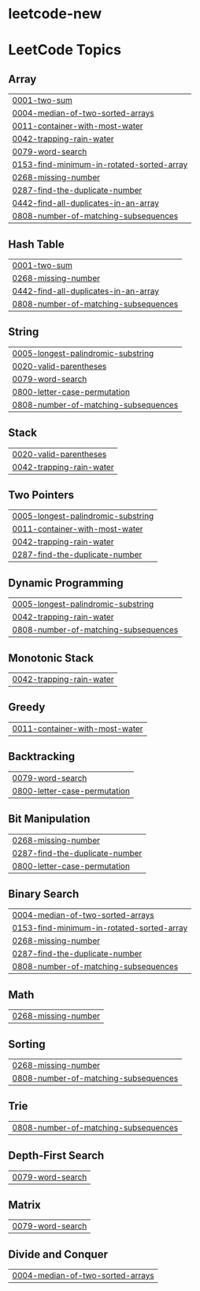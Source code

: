 # leetcode-new
<!---LeetCode Topics Start-->
# LeetCode Topics
## Array
|  |
| ------- |
| [0001-two-sum](https://github.com/saikumar305/leetcode-new/tree/master/0001-two-sum) |
| [0004-median-of-two-sorted-arrays](https://github.com/saikumar305/leetcode-new/tree/master/0004-median-of-two-sorted-arrays) |
| [0011-container-with-most-water](https://github.com/saikumar305/leetcode-new/tree/master/0011-container-with-most-water) |
| [0042-trapping-rain-water](https://github.com/saikumar305/leetcode-new/tree/master/0042-trapping-rain-water) |
| [0079-word-search](https://github.com/saikumar305/leetcode-new/tree/master/0079-word-search) |
| [0153-find-minimum-in-rotated-sorted-array](https://github.com/saikumar305/leetcode-new/tree/master/0153-find-minimum-in-rotated-sorted-array) |
| [0268-missing-number](https://github.com/saikumar305/leetcode-new/tree/master/0268-missing-number) |
| [0287-find-the-duplicate-number](https://github.com/saikumar305/leetcode-new/tree/master/0287-find-the-duplicate-number) |
| [0442-find-all-duplicates-in-an-array](https://github.com/saikumar305/leetcode-new/tree/master/0442-find-all-duplicates-in-an-array) |
| [0808-number-of-matching-subsequences](https://github.com/saikumar305/leetcode-new/tree/master/0808-number-of-matching-subsequences) |
## Hash Table
|  |
| ------- |
| [0001-two-sum](https://github.com/saikumar305/leetcode-new/tree/master/0001-two-sum) |
| [0268-missing-number](https://github.com/saikumar305/leetcode-new/tree/master/0268-missing-number) |
| [0442-find-all-duplicates-in-an-array](https://github.com/saikumar305/leetcode-new/tree/master/0442-find-all-duplicates-in-an-array) |
| [0808-number-of-matching-subsequences](https://github.com/saikumar305/leetcode-new/tree/master/0808-number-of-matching-subsequences) |
## String
|  |
| ------- |
| [0005-longest-palindromic-substring](https://github.com/saikumar305/leetcode-new/tree/master/0005-longest-palindromic-substring) |
| [0020-valid-parentheses](https://github.com/saikumar305/leetcode-new/tree/master/0020-valid-parentheses) |
| [0079-word-search](https://github.com/saikumar305/leetcode-new/tree/master/0079-word-search) |
| [0800-letter-case-permutation](https://github.com/saikumar305/leetcode-new/tree/master/0800-letter-case-permutation) |
| [0808-number-of-matching-subsequences](https://github.com/saikumar305/leetcode-new/tree/master/0808-number-of-matching-subsequences) |
## Stack
|  |
| ------- |
| [0020-valid-parentheses](https://github.com/saikumar305/leetcode-new/tree/master/0020-valid-parentheses) |
| [0042-trapping-rain-water](https://github.com/saikumar305/leetcode-new/tree/master/0042-trapping-rain-water) |
## Two Pointers
|  |
| ------- |
| [0005-longest-palindromic-substring](https://github.com/saikumar305/leetcode-new/tree/master/0005-longest-palindromic-substring) |
| [0011-container-with-most-water](https://github.com/saikumar305/leetcode-new/tree/master/0011-container-with-most-water) |
| [0042-trapping-rain-water](https://github.com/saikumar305/leetcode-new/tree/master/0042-trapping-rain-water) |
| [0287-find-the-duplicate-number](https://github.com/saikumar305/leetcode-new/tree/master/0287-find-the-duplicate-number) |
## Dynamic Programming
|  |
| ------- |
| [0005-longest-palindromic-substring](https://github.com/saikumar305/leetcode-new/tree/master/0005-longest-palindromic-substring) |
| [0042-trapping-rain-water](https://github.com/saikumar305/leetcode-new/tree/master/0042-trapping-rain-water) |
| [0808-number-of-matching-subsequences](https://github.com/saikumar305/leetcode-new/tree/master/0808-number-of-matching-subsequences) |
## Monotonic Stack
|  |
| ------- |
| [0042-trapping-rain-water](https://github.com/saikumar305/leetcode-new/tree/master/0042-trapping-rain-water) |
## Greedy
|  |
| ------- |
| [0011-container-with-most-water](https://github.com/saikumar305/leetcode-new/tree/master/0011-container-with-most-water) |
## Backtracking
|  |
| ------- |
| [0079-word-search](https://github.com/saikumar305/leetcode-new/tree/master/0079-word-search) |
| [0800-letter-case-permutation](https://github.com/saikumar305/leetcode-new/tree/master/0800-letter-case-permutation) |
## Bit Manipulation
|  |
| ------- |
| [0268-missing-number](https://github.com/saikumar305/leetcode-new/tree/master/0268-missing-number) |
| [0287-find-the-duplicate-number](https://github.com/saikumar305/leetcode-new/tree/master/0287-find-the-duplicate-number) |
| [0800-letter-case-permutation](https://github.com/saikumar305/leetcode-new/tree/master/0800-letter-case-permutation) |
## Binary Search
|  |
| ------- |
| [0004-median-of-two-sorted-arrays](https://github.com/saikumar305/leetcode-new/tree/master/0004-median-of-two-sorted-arrays) |
| [0153-find-minimum-in-rotated-sorted-array](https://github.com/saikumar305/leetcode-new/tree/master/0153-find-minimum-in-rotated-sorted-array) |
| [0268-missing-number](https://github.com/saikumar305/leetcode-new/tree/master/0268-missing-number) |
| [0287-find-the-duplicate-number](https://github.com/saikumar305/leetcode-new/tree/master/0287-find-the-duplicate-number) |
| [0808-number-of-matching-subsequences](https://github.com/saikumar305/leetcode-new/tree/master/0808-number-of-matching-subsequences) |
## Math
|  |
| ------- |
| [0268-missing-number](https://github.com/saikumar305/leetcode-new/tree/master/0268-missing-number) |
## Sorting
|  |
| ------- |
| [0268-missing-number](https://github.com/saikumar305/leetcode-new/tree/master/0268-missing-number) |
| [0808-number-of-matching-subsequences](https://github.com/saikumar305/leetcode-new/tree/master/0808-number-of-matching-subsequences) |
## Trie
|  |
| ------- |
| [0808-number-of-matching-subsequences](https://github.com/saikumar305/leetcode-new/tree/master/0808-number-of-matching-subsequences) |
## Depth-First Search
|  |
| ------- |
| [0079-word-search](https://github.com/saikumar305/leetcode-new/tree/master/0079-word-search) |
## Matrix
|  |
| ------- |
| [0079-word-search](https://github.com/saikumar305/leetcode-new/tree/master/0079-word-search) |
## Divide and Conquer
|  |
| ------- |
| [0004-median-of-two-sorted-arrays](https://github.com/saikumar305/leetcode-new/tree/master/0004-median-of-two-sorted-arrays) |
<!---LeetCode Topics End-->